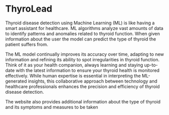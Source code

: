 # ThyroLead
Thyroid disease detection using Machine Learning (ML) is like having a smart assistant for healthcare. ML algorithms analyze vast amounts of data to identify patterns and anomalies related to thyroid function. When given information about the user the model can predict the type of thyroid the patient suffers from.

The ML model continually improves its accuracy over time, adapting to new information and refining its ability to spot irregularities in thyroid function. Think of it as your health companion, always learning and staying up-to-date with the latest information to ensure your thyroid health is monitored effectively. While human expertise is essential in interpreting the ML-generated insights, this collaborative approach between technology and healthcare professionals enhances the precision and efficiency of thyroid disease detection.

The website also provides additional information about the type of thyroid and its symptoms and measures to be taken
